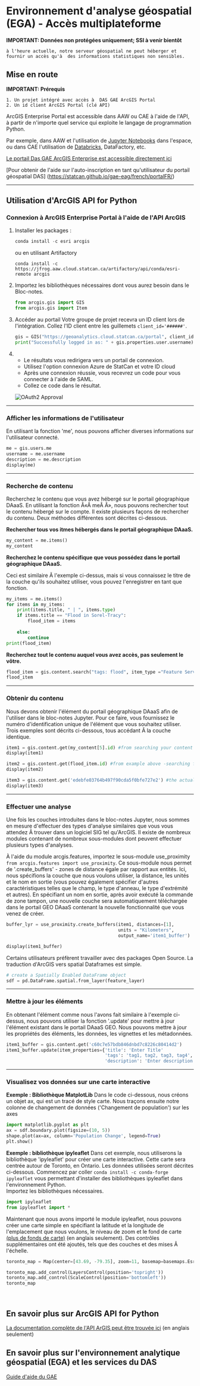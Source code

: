 # Environnement d'analyse géospatial (EGA) - Accès multiplateforme

**IMPORTANT: Données non protégées uniquement; SSI à venir bientôt**

	à l'heure actuelle, notre serveur géospatial ne peut héberger et fournir un accès qu'à  des informations statistiques non sensibles. 
	
## Mise en route

**IMPORTANT: Prérequis**

	1. Un projet intégré avec accès à  DAS GAE ArcGIS Portal 	
	2. Un id client ArcGIS Portal (clé API)

ArcGIS Enterprise Portal est accessible dans AAW ou CAE à l'aide de l'API, à partir de n'importe quel service qui exploite le langage de programmation Python. 

Par exemple, dans AAW et l'utilisation de [Jupyter Notebooks](https://statcan.github.io/daaas/fr/1-Experiments/Jupyter/) dans l'espace, ou dans CAE l'utilisation de [Databricks](https://statcan.github.io/cae-eac/fr/DataBricks/), DataFactory, etc.

[Le portail Das GAE ArcGIS Enterprise est accessible directement ici](https://geoanalytics.cloud.statcan.ca/portal)

[Pour obtenir de l'aide sur l'auto-inscription en tant qu'utilisateur du portail géospatial DAS]
(https://statcan.github.io/gae-eag/french/portalFR/)

<hr>

## Utilisation d'ArcGIS API for Python

### Connexion à ArcGIS Enterprise Portal à l'aide de l'API ArcGIS

1. Installer les packages :

	```python
	conda install -c esri arcgis
	```

	ou en utilisant Artifactory

	```python3333
	conda install -c https://jfrog.aaw.cloud.statcan.ca/artifactory/api/conda/esri-remote arcgis
	```

2. Importez les bibliothèques nécessaires dont vous aurez besoin dans le Bloc-notes.
	```python
	from arcgis.gis import GIS
	from arcgis.gis import Item
	```
	
3. Accéder au portail
	Votre groupe de projet recevra un ID client lors de l'intégration. Collez l'ID client entre les guillemets ```client_id='######'```. 
	
	```python
	gis = GIS("https://geoanalytics.cloud.statcan.ca/portal", client_id=' ')
	print("Successfully logged in as: " + gis.properties.user.username)
	```

4. - Le résultats vous redirigera vers un portail de connexion.
	- Utilisez l'option connexion Azure de StatCan et votre ID cloud 
	- Après une connexion réussie, vous recevrez un code pour vous connecter à l'aide de SAML. 
	- Collez ce code dans le résultat. 

	![OAuth2 Approval](https://github.com/StatCan/gae-eag/blob/ghpages/english/images/OAuth2Key.png)

<hr>

### Afficher les informations de l'utilisateur
En utilisant la fonction 'me', nous pouvons afficher diverses informations sur l'utilisateur connecté.
```python
me = gis.users.me
username = me.username
description = me.description
display(me)
```

<hr>

### Recherche de contenu
Recherchez le contenu que vous avez hébergé sur le portail géographique DAaaS. En utilisant la fonction Â«Â meÂ Â», nous pouvons rechercher tout le contenu hébergé sur le compte. Il existe plusieurs façons de rechercher du contenu. Deux méthodes différentes sont décrites ci-dessous.

**Rechercher tous vos itmes hébergés dans le portail géographique DAaaS.**
```python
my_content = me.items()
my_content
```
**Recherchez le contenu spécifique que vous possédez dans le portail géographique DAaaS.**

Ceci est similaire Ã  l'exemple ci-dessus, mais si vous connaissez le titre de la couche qu'ils souhaitez utiliser, vous pouvez l'enregistrer en tant que fonction.
```python
my_items = me.items()
for items in my_items:
    print(items.title, " | ", items.type)
    if items.title == "Flood in Sorel-Tracy":
        flood_item = items
        
    else:
        continue
print(flood_item)
```

**Recherchez tout le contenu auquel vous avez accès, pas seulement le vôtre.**

```python
flood_item = gis.content.search("tags: flood", item_type ="Feature Service")
flood_item
```

<hr>

### Obtenir du contenu
Nous devons obtenir l'élément du portail géographique DAaaS afin de l'utiliser dans le bloc-notes Jupyter. Pour ce faire, vous fournissez le numéro d'identification unique de l'élément que vous souhaitez utiliser. Trois exemples sont décrits ci-dessous, tous accédant Ã  la couche identique.
```python
item1 = gis.content.get(my_content[5].id) #from searching your content above
display(item1)

item2 = gis.content.get(flood_item.id) #from example above -searching for specific content
display(item2)

item3 = gis.content.get('edebfe03764b497f90cda5f0bfe727e2') #the actual content id number
display(item3)
```

<hr>

### Effectuer une analyse
Une fois les couches introduites dans le bloc-notes Jupyter, nous sommes en mesure d'effectuer des types d'analyse similaires que vous vous attendez Ã  trouver dans un logiciel SIG tel qu'ArcGIS. Il existe de nombreux modules contenant de nombreux sous-modules dont peuvent effectuer plusieurs types d'analyses.
<br/>

À l'aide du module arcgis.features, importez le sous-module use_proximity ```from arcgis.features import use_proximity```. Ce sous-module nous permet de '.create_buffers' - zones de distance égale par rapport aux entités. Ici, nous spécifions la couche que nous voulons utiliser, la distance, les unités et le nom en sortie (vous pouvez également spécifier d'autres caractéristiques telles que le champ, le type d'anneau, le type d'extrémité et autres). En spécifiant un nom en sortie, après avoir exécuté la commande de zone tampon, une nouvelle couche sera automatiquement téléchargée dans le portail GEO DAaaS contenant la nouvelle fonctionnalité que vous venez de créer.
<br/>

```python
buffer_lyr = use_proximity.create_buffers(item1, distances=[1], 
                                          units = "Kilometers", 
                                          output_name='item1_buffer')

display(item1_buffer)
```

Certains utilisateurs préfèrent travailler avec des packages Open Source.  La traduction d'ArcGIS vers spatial Dataframes est simple.
```python
# create a Spatially Enabled DataFrame object
sdf = pd.DataFrame.spatial.from_layer(feature_layer)
```

<hr>

### Mettre à jour les éléments
En obtenant l'élément comme nous l'avons fait similaire à l'exemple ci-dessus, nous pouvons utiliser la fonction '.update' pour mettre à jour l'élément existant dans le portail DAaaS GEO. Nous pouvons mettre à jour les propriétés des éléments, les données, les vignettes et les métadonnées.
```python
item1_buffer = gis.content.get('c60c7e57bdb846dnbd7c8226c80414d2')
item1_buffer.update(item_properties={'title': 'Enter Title'
									 'tags': 'tag1, tag2, tag3, tag4',
                                     'description': 'Enter description of item'}
```

<hr>

### Visualisez vos données sur une carte interactive

**Exemple : Bibliothèque MatplotLib**
Dans le code ci-dessous, nous créons un objet ax, qui est un tracé de style carte. Nous traçons ensuite notre colonne de changement de données ('Changement de population') sur les axes
```python
import matplotlib.pyplot as plt
ax = sdf.boundary.plot(figsize=(10, 5))
shape.plot(ax=ax, column='Population Change', legend=True)
plt.show()
```

**Exemple : bibliothèque ipyleaflet**
Dans cet exemple, nous utiliserons la bibliothèque 'ipyleaflet' pour créer une carte interactive. Cette carte sera centrée autour de Toronto, en Ontario. Les données utilisées seront décrites ci-dessous.
Commencez par coller ```conda install -c conda-forge ipyleaflet``` vous permettant d'installer des bibliothèques ipyleaflet dans l'environnement Python.
<br/>
Importez les bibliothèques nécessaires.
```python
import ipyleaflet 
from ipyleaflet import *
```
Maintenant que nous avons importé le module ipyleaflet, nous pouvons créer une carte simple en spécifiant la latitude et la longitude de l'emplacement que nous voulons, le niveau de zoom et le fond de carte [(plus de fonds de carte)](https://ipyleaflet.readthedocs.io/en/latest/map_and_basemaps/basemaps.html) (en anglais seulement).  Des contrôles supplémentaires ont été ajoutés, tels que des couches et des mises Ã  l'échelle.
```python
toronto_map = Map(center=[43.69, -79.35], zoom=11, basemap=basemaps.Esri.WorldStreetMap)

toronto_map.add_control(LayersControl(position='topright'))
toronto_map.add_control(ScaleControl(position='bottomleft'))
toronto_map
```
<br/>

## En savoir plus sur ArcGIS API for Python
[La documentation complète de l'API ArGIS peut être trouvée ici](https://developers.arcgis.com/python/) (en anglais seulement)

## En savoir plus sur l'environnement analytique géospatial (EGA) et les services du DAS
[Guide d'aide du GAE](https://statcan.github.io/gae-eag/)

